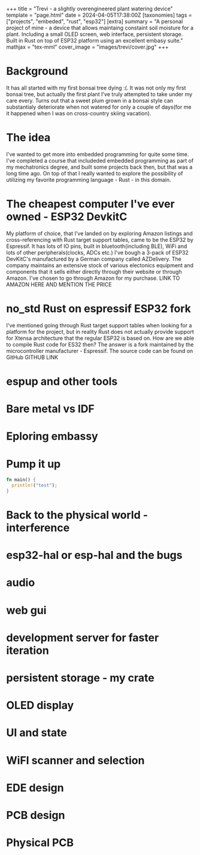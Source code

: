 +++
title = "Trevi - a slightly overengineered plant watering device"
template = "page.html"
date = 2024-04-05T17:38:00Z
[taxonomies]
tags = ["projects", "embeded", "rust", "esp32"]
[extra]
summary = "A personal project of mine - a device that allows maintaing constaint soil moisture for a plant. Including a small OLED screen, web interface, persistent storage. Built in Rust on top of ESP32 platform using an excellent embasy suite."
mathjax = "tex-mml"
cover_image = "images/trevi/cover.jpg"
+++

# Background

It has all started with my first bonsai tree dying :(. It was not only my first bonsai tree, but actually the first plant I've truly attempted to take under my care every. Turns out that a sweet plum grown in a bonsai style can substantialy deteriorate when not watered for only a couple of days(for me it happened when I was on cross-country skiing vacation).

# The idea

I've wanted to get more into embedded programming for quite some time. I've completed a course that includeded embedded programming as part of my mechatronics degree, and built some projects back then, but that was a long time ago. On top of that I really wanted to explore the possibility of utilizing my favorite programming language - Rust - in this domain.

# The cheapest computer I've ever owned - ESP32 DevkitC

My platform of choice, that I've landed on by exploring Amazon listings and cross-referencing with Rust target support tables, came to be the ESP32 by Espressif. It has lots of IO pins, built in bluetooth(including BLE), WiFi and lots of other peripherals(clocks, ADCs etc.) I've bough a 3-pack of ESP32 DevKitC's manufactured by a German company called AZDelivery. The company maintains an extensive stock of various electonics equipment and components that it sells either directly through their website or through Amazon. I've chosen to go through Amazon for my purchase.
LINK TO AMAZON HERE AND MENTION THE PRICE

# no_std Rust on espressif ESP32 fork

I've mentioned going through Rust target support tables when looking for a platform for the project, but in reality Rust does not actually provide support for Xtensa architecture that the regular ESP32 is based on. How are we able to compile Rust code for ES32 then? The answer is a fork maintained by the microcontroller manufacturer - Espressif. The source code can be found on GitHub GITHUB LINK

# espup and other tools

# Bare metal vs IDF

# Eploring embassy

# Pump it up

```rust
fn main() {
  println!("test");
}
```

# Back to the physical world - interference

# esp32-hal or esp-hal and the bugs

# audio

# web gui

# development server for faster iteration

# persistent storage - my crate

# OLED display

# UI and state

# WiFI scanner and selection

# EDE design

# PCB design

# Physical PCB
